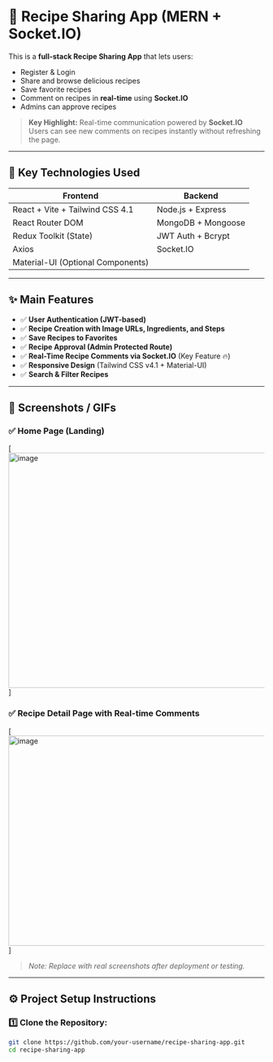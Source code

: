 # 🍳 Recipe Sharing App (MERN + Socket.IO)

This is a **full-stack Recipe Sharing App** that lets users:
- Register & Login
- Share and browse delicious recipes
- Save favorite recipes
- Comment on recipes in **real-time** using **Socket.IO**
- Admins can approve recipes

> **Key Highlight:** Real-time communication powered by **Socket.IO**  
Users can see new comments on recipes instantly without refreshing the page.

---

## 🚀 Key Technologies Used

| Frontend                   | Backend                     |
|----------------------------|-----------------------------|
| React + Vite + Tailwind CSS 4.1 | Node.js + Express           |
| React Router DOM           | MongoDB + Mongoose          |
| Redux Toolkit (State)      | JWT Auth + Bcrypt           |
| Axios                      | Socket.IO                   |
| Material-UI (Optional Components) |                       |

---

## ✨ Main Features
- ✅ **User Authentication (JWT-based)**
- ✅ **Recipe Creation with Image URLs, Ingredients, and Steps**
- ✅ **Save Recipes to Favorites**
- ✅ **Recipe Approval (Admin Protected Route)**
- ✅ **Real-Time Recipe Comments via Socket.IO** (Key Feature 🔥)
- ✅ **Responsive Design** (Tailwind CSS v4.1 + Material-UI)
- ✅ **Search & Filter Recipes**

---

## 📸 Screenshots / GIFs

### ✅ Home Page (Landing)
[<img width="901" height="463" alt="image" src="https://github.com/user-attachments/assets/048de866-45e5-4532-9f58-13ae6ea2e99a" />
]

### ✅ Recipe Detail Page with Real-time Comments
[<img width="957" height="414" alt="image" src="https://github.com/user-attachments/assets/fe03e1ff-57c6-48de-ae5d-c358b2be0be3" />
]

> *Note: Replace with real screenshots after deployment or testing.*

---

## ⚙️ Project Setup Instructions

### 1️⃣ Clone the Repository:
```bash
git clone https://github.com/your-username/recipe-sharing-app.git
cd recipe-sharing-app
